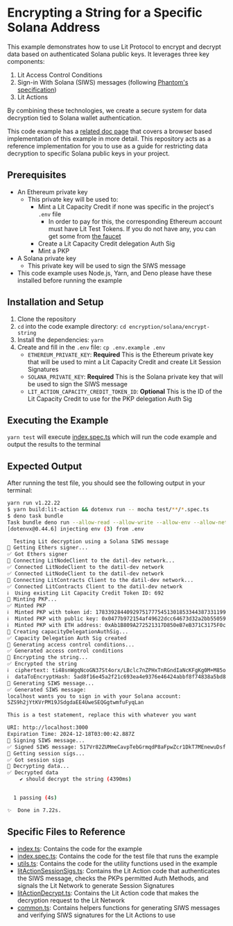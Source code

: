 # Encrypting a String for a Specific Solana Address

This example demonstrates how to use Lit Protocol to encrypt and decrypt data based on authenticated Solana public keys. It leverages three key components:

1. Lit Access Control Conditions
2. Sign-in With Solana (SIWS) messages (following [Phantom's specification](https://github.com/phantom/sign-in-with-solana/tree/main))
3. Lit Actions

By combining these technologies, we create a secure system for data decryption tied to Solana wallet authentication.

This code example has a [related doc page](https://developer.litprotocol.com/sdk/access-control/solana/siws-encryption) that covers a browser based implementation of this example in more detail. This repository acts as a reference implementation for you to use as a guide for restricting data decryption to specific Solana public keys in your project.

## Prerequisites

- An Ethereum private key
  - This private key will be used to:
    - Mint a Lit Capacity Credit if none was specific in the project's `.env` file
      - In order to pay for this, the corresponding Ethereum account must have Lit Test Tokens. If you do not have any, you can get some from [the faucet](https://chronicle-yellowstone-faucet.getlit.dev/)
    - Create a Lit Capacity Credit delegation Auth Sig
    - Mint a PKP
- A Solana private key
  - This private key will be used to sign the SIWS message
- This code example uses Node.js, Yarn, and Deno please have these installed before running the example

## Installation and Setup

1. Clone the repository
2. `cd` into the code example directory: `cd encryption/solana/encrypt-string`
3. Install the dependencies: `yarn`
4. Create and fill in the `.env` file: `cp .env.example .env`
   - `ETHEREUM_PRIVATE_KEY`: **Required** This is the Ethereum private key that will be used to mint a Lit Capacity Credit and create Lit Session Signatures
   - `SOLANA_PRIVATE_KEY`: **Required** This is the Solana private key that will be used to sign the SIWS message
   - `LIT_ACTION_CAPACITY_CREDIT_TOKEN_ID`: **Optional** This is the ID of the Lit Capacity Credit to use for the PKP delegation Auth Sig

## Executing the Example

`yarn test` will execute [index.spec.ts](./test/index.spec.ts) which will run the code example and output the results to the terminal

## Expected Output

After running the test file, you should see the following output in your terminal:

```bash
yarn run v1.22.22
$ yarn build:lit-action && dotenvx run -- mocha test/**/*.spec.ts
$ deno task bundle
Task bundle deno run --allow-read --allow-write --allow-env --allow-net --allow-run esbuild.js
[dotenvx@0.44.6] injecting env (3) from .env

  Testing Lit decryption using a Solana SIWS message
🔄 Getting Ethers signer...
✅ Got Ethers signer
🔄 Connecting LitNodeClient to the datil-dev network...
✅ Connected LitNodeClient to the datil-dev network
✅ Connected LitNodeClient to the datil-dev network
🔄 Connecting LitContracts Client to the datil-dev network...
✅ Connected LitContracts Client to the datil-dev network
ℹ️  Using existing Lit Capacity Credit Token ID: 692
🔄 Minting PKP...
✅ Minted PKP
ℹ️  Minted PKP with token id: 17833928440929751777545130185334438733119955474517814532227088965326387869956
ℹ️  Minted PKP with public key: 0x0477b972154af49622dcc64673d32a2bb55059604e56ad1c0787b6be6a83f7d085e3e48bf0abc92914bbe613c6ed73b358e9ebcc40653b4f522fc68f15a8ca0749
ℹ️  Minted PKP with ETH address: 0xAb1B809A272521317D850eB7eB371C3175F0cD8f
🔄 Creating capacityDelegationAuthSig...
✅ Capacity Delegation Auth Sig created
🔄 Generating access control conditions...
✅ Generated access control conditions
🔄 Encrypting the string...
✅ Encrypted the string
ℹ️  ciphertext: ti48snWgqNcoGN37St4orx/LBclc7nZPHxTnRGndIaNcKFgKg0M+M85ovCF39p9kH3SftJYpxHY6q85cZOUxHc9rYL5hxGUEBWBBIKy5I7g4UsA1IzTLaPUEtKpdUK1HaWH8XRg0WGKMWsknmsJrCDS55uzpsBPrMJZypUVKWfdqrHKdcOX20/IC
ℹ️  dataToEncryptHash: 5ad8f16e45a2f21c693ea4e9376e46424abbf8f74838a5bd8f6173c54ba2e87a
🔄 Generating SIWS message...
✅ Generated SIWS message:
localhost wants you to sign in with your Solana account:
5ZS9h2jYtKVrPM19JSdgdaEE4UweSEQGgtwmfuFyqLan

This is a test statement, replace this with whatever you want

URI: http://localhost:3000
Expiration Time: 2024-12-18T03:00:42.887Z
🔄 Signing SIWS message...
✅ Signed SIWS message: 517Vr82ZUMmeCavpTebGrmqdP8aFpwZcr1DkT7MEnewuDsfcgHj16g6kCi1rrm4KdJC6AMTPvrDNKGRFnuYqUWq1
🔄 Getting session sigs...
✅ Got session sigs
🔄 Decrypting data...
✅ Decrypted data
    ✔ should decrypt the string (4390ms)


  1 passing (4s)

✨  Done in 7.22s.
```

## Specific Files to Reference

- [index.ts](./src/index.ts): Contains the code for the example
- [index.spec.ts](./test/index.spec.ts): Contains the code for the test file that runs the example
- [utils.ts](./src/utils.ts): Contains the code for the utility functions used in the example
- [litActionSessionSigs.ts](./src/litActions/litActionSessionSigs.ts): Contains the Lit Action code that authenticates the SIWS message, checks the PKPs permitted Auth Methods, and signals the Lit Network to generate Session Signatures
- [litActionDecrypt.ts](./src/litActions/litActionDecrypt.ts): Contains the Lit Action code that makes the decryption request to the Lit Network
- [common.ts](./src/litActions/common.ts): Contains helpers functions for generating SIWS messages and verifying SIWS signatures for the Lit Actions to use
